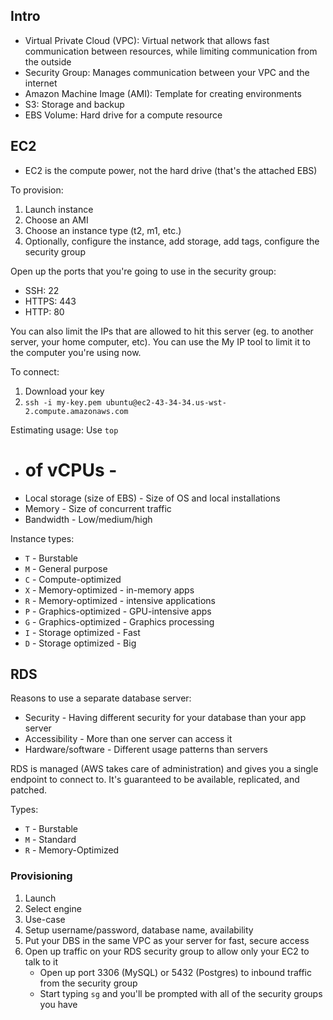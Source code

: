 ## Intro

* Virtual Private Cloud (VPC): Virtual network that allows fast communication between resources, while limiting communication from the outside
* Security Group: Manages communication between your VPC and the internet
* Amazon Machine Image (AMI): Template for creating environments
* S3: Storage and backup
* EBS Volume: Hard drive for a compute resource

## EC2

* EC2 is the compute power, not the hard drive (that's the attached EBS)

To provision:

1. Launch instance
2. Choose an AMI
3. Choose an instance type (t2, m1, etc.)
4. Optionally, configure the instance, add storage, add tags, configure the security group

Open up the ports that you're going to use in the security group:

* SSH: 22
* HTTPS: 443
* HTTP: 80

You can also limit the IPs that are allowed to hit this server (eg. to another server, your home computer, etc). You can use the My IP tool to limit it to the computer you're using now.

To connect:

1. Download your key
2. `ssh -i my-key.pem ubuntu@ec2-43-34-34.us-wst-2.compute.amazonaws.com`

Estimating usage: Use `top`

* # of vCPUs - 
* Local storage (size of EBS) - Size of OS and local installations
* Memory - Size of concurrent traffic
* Bandwidth - Low/medium/high

Instance types:

* `T` - Burstable
* `M` - General purpose
* `C` - Compute-optimized
* `X` - Memory-optimized - in-memory apps
* `R` - Memory-optimized - intensive applications
* `P` - Graphics-optimized - GPU-intensive apps
* `G` - Graphics-optimized - Graphics processing
* `I` - Storage optimized - Fast
* `D` - Storage optimized - Big

## RDS

Reasons to use a separate database server:

* Security - Having different security for your database than your app server
* Accessibility - More than one server can access it
* Hardware/software - Different usage patterns than servers

RDS is managed (AWS takes care of administration) and gives you a single endpoint to connect to. It's guaranteed to be available, replicated, and patched.

Types:

* `T` - Burstable
* `M` - Standard
* `R` - Memory-Optimized

### Provisioning

1. Launch
2. Select engine
3. Use-case
4. Setup username/password, database name, availability
5. Put your DBS in the same VPC as your server for fast, secure access
6. Open up traffic on your RDS security group to allow only your EC2 to talk to it
    * Open up port 3306 (MySQL) or 5432 (Postgres) to inbound traffic from the security group
    * Start typing `sg` and you'll be prompted with all of the security groups you have
